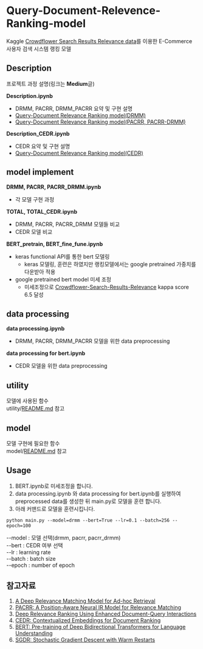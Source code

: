 # Query-Document-Relevence-Ranking-model

Kaggle [Crowdflower Search Results Relevance data](https://www.kaggle.com/c/crowdflower-search-relevance)를 이용한 E-Commerce 사용자 검색 시스템 랭킹 모델

## Description
프로젝트 과정 설명(링크는 **Medium**글) 

**Description.ipynb**
+ DRMM, PACRR, DRMM_PACRR  요약 및 구현 설명
+ [Query-Document Relevance Ranking model(DRMM)](https://medium.com/@tnsgh0101/query-document-relevence-ranking-model-596c8571b84)  
+ [Query-Document Relevance Ranking model(PACRR, PACRR-DRMM)](https://medium.com/@tnsgh0101/query-document-relevence-ranking-model-2-b50af71b2ca7)  

**Description_CEDR.ipynb**
+ CEDR 요약 및 구현 설명
+ [Query-Document Relevance Ranking model(CEDR)](https://medium.com/@tnsgh0101/query-document-relevance-ranking-model-3-9305028cf44)  

## model implement

**DRMM, PACRR, PACRR_DRMM.ipynb**
+ 각 모델 구현 과정 

**TOTAL, TOTAL_CEDR.ipynb**
+ DRMM, PACRR, PACRR_DRMM 모델들 비교 
+ CEDR 모델 비교

**BERT_pretrain, BERT_fine_fune.ipynb**
+ keras functional API를 통한 bert 모델링  
  + keras 모델링, 훈련은 하였지만 랭킹모델에서는 google pretrained 가중치를 다운받아 적용  
+ google pretrained bert model 미세 조정  
  + 미세조정으로 [Crowdflower-Search-Results-Relevance](https://github.com/sooooner/Crowdflower-Search-Results-Relevance) kappa score 6.5 달성  

## data processing
**data processing.ipynb**
+ DRMM, PACRR, DRMM_PACRR 모델을 위한 data preprocessing

**data processing for bert.ipynb**
+ CEDR 모델을 위한 data preprocessing

## utility
모델에 사용된 함수  
utility/[README.md](https://github.com/sooooner/Query-Document-Relevance-Ranking-model/blob/master/utility/README.md) 참고

## model
모델 구현에 필요한 함수  
model/[README.md](https://github.com/sooooner/Query-Document-Relevance-Ranking-model/blob/master/model/README.md) 참고

## Usage
1. BERT.ipynb로 미세조정을 합니다.
2. data processing.ipynb 와 data processing for bert.ipynb를 실행하여 preprocessed data를 생성한 뒤 main.py로 모델을 훈련 합니다. 
3. 아래 커맨드로 모델을 훈련시킵니다.

```
python main.py --model=drmm --bert=True --lr=0.1 --batch=256 --epoch=100
```
--model : 모델 선택(drmm, pacrr, pacrr_drmm)  
--bert : CEDR 여부 선택  
--lr : learning rate  
--batch : batch size  
--epoch : number of epoch  

## 참고자료 
1. [A Deep Relevance Matching Model for Ad-hoc Retrieval](https://arxiv.org/abs/1711.08611)  
2. [PACRR: A Position-Aware Neural IR Model for Relevance Matching](https://arxiv.org/abs/1704.03940)  
3. [Deep Relevance Ranking Using Enhanced Document-Query Interactions](https://arxiv.org/abs/1809.01682)  
4. [CEDR: Contextualized Embeddings for Document Ranking](https://arxiv.org/abs/1904.07094)  
5. [BERT: Pre-training of Deep Bidirectional Transformers for Language Understanding](https://arxiv.org/abs/1608.03983)  
6. [SGDR: Stochastic Gradient Descent with Warm Restarts](https://arxiv.org/abs/1608.03983)  









